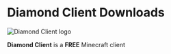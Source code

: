 # Diamond Client Downloads

![Diamond Client logo](https://raw.githubusercontent.com/ProKocak28/diamondclient-assets/main/logo.png)

**Diamond Client** is a **FREE** Minecraft client
